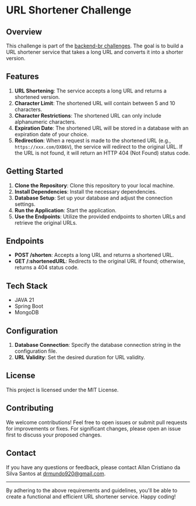 # URL Shortener Challenge

## Overview

This challenge is part of the [backend-br challenges](https://github.com/backend-br/desafios/blob/master/url-shortener/PROBLEM.md). The goal is to build a URL shortener service that takes a long URL and converts it into a shorter version. 

## Features

1. **URL Shortening**: The service accepts a long URL and returns a shortened version.
2. **Character Limit**: The shortened URL will contain between 5 and 10 characters.
3. **Character Restrictions**: The shortened URL can only include alphanumeric characters.
4. **Expiration Date**: The shortened URL will be stored in a database with an expiration date of your choice.
5. **Redirection**: When a request is made to the shortened URL (e.g., `https://xxx.com/DXB6V`), the service will redirect to the original URL. If the URL is not found, it will return an HTTP 404 (Not Found) status code.

## Getting Started

1. **Clone the Repository**: Clone this repository to your local machine.
2. **Install Dependencies**: Install the necessary dependencies.
3. **Database Setup**: Set up your database and adjust the connection settings.
4. **Run the Application**: Start the application.
5. **Use the Endpoints**: Utilize the provided endpoints to shorten URLs and retrieve the original URLs.

## Endpoints

- **POST /shorten**: Accepts a long URL and returns a shortened URL.
- **GET /:shortenedURL**: Redirects to the original URL if found; otherwise, returns a 404 status code.

## Tech Stack

- JAVA 21
- Spring Boot
- MongoDB

## Configuration

1. **Database Connection**: Specify the database connection string in the configuration file.
2. **URL Validity**: Set the desired duration for URL validity.

## License

This project is licensed under the MIT License.

## Contributing

We welcome contributions! Feel free to open issues or submit pull requests for improvements or fixes. For significant changes, please open an issue first to discuss your proposed changes.

## Contact

If you have any questions or feedback, please contact Allan Cristiano da Silva Santos at drmundo920@gmail.com.

---

By adhering to the above requirements and guidelines, you'll be able to create a functional and efficient URL shortener service. Happy coding!
